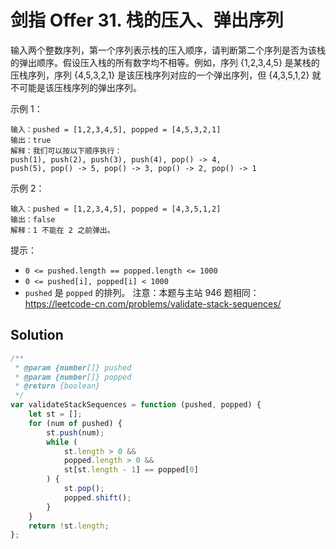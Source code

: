 # 剑指 Offer 31. 栈的压入、弹出序列

输入两个整数序列，第一个序列表示栈的压入顺序，请判断第二个序列是否为该栈的弹出顺序。假设压入栈的所有数字均不相等。例如，序列 {1,2,3,4,5} 是某栈的压栈序列，序列 {4,5,3,2,1} 是该压栈序列对应的一个弹出序列，但 {4,3,5,1,2} 就不可能是该压栈序列的弹出序列。

示例 1：

```
输入：pushed = [1,2,3,4,5], popped = [4,5,3,2,1]
输出：true
解释：我们可以按以下顺序执行：
push(1), push(2), push(3), push(4), pop() -> 4,
push(5), pop() -> 5, pop() -> 3, pop() -> 2, pop() -> 1
```

示例 2：

```
输入：pushed = [1,2,3,4,5], popped = [4,3,5,1,2]
输出：false
解释：1 不能在 2 之前弹出。
```

提示：

-   `0 <= pushed.length == popped.length <= 1000`
-   `0 <= pushed[i], popped[i] < 1000`
-   `pushed` 是 `popped` 的排列。
    注意：本题与主站 946 题相同：https://leetcode-cn.com/problems/validate-stack-sequences/

## Solution

```js
/**
 * @param {number[]} pushed
 * @param {number[]} popped
 * @return {boolean}
 */
var validateStackSequences = function (pushed, popped) {
    let st = [];
    for (num of pushed) {
        st.push(num);
        while (
            st.length > 0 &&
            popped.length > 0 &&
            st[st.length - 1] == popped[0]
        ) {
            st.pop();
            popped.shift();
        }
    }
    return !st.length;
};
```
